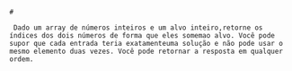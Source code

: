     #

     Dado um array de números inteiros e um alvo inteiro,retorne os índices dos dois números de forma que eles somemao alvo. Você pode supor que cada entrada teria exatamenteuma solução e não pode usar o mesmo elemento duas vezes. Você pode retornar a resposta em qualquer ordem.
